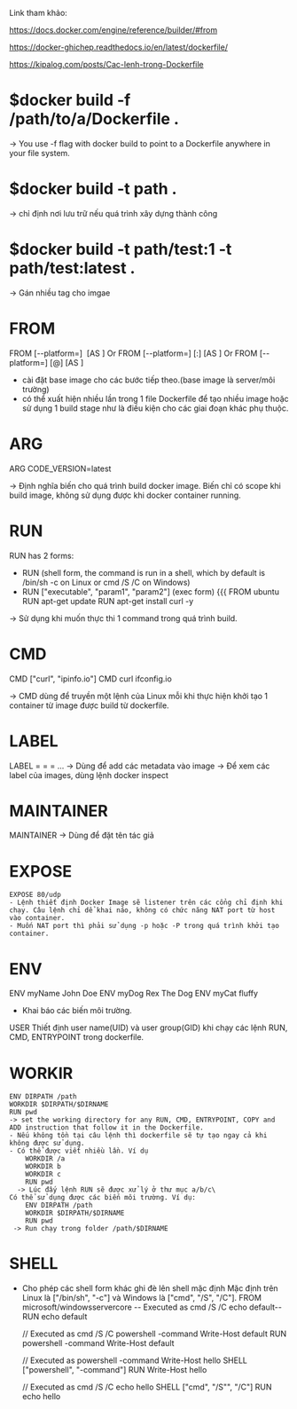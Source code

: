 Link tham khảo:

https://docs.docker.com/engine/reference/builder/#from

https://docker-ghichep.readthedocs.io/en/latest/dockerfile/

https://kipalog.com/posts/Cac-lenh-trong-Dockerfile

# $docker build -f /path/to/a/Dockerfile .
-> You use -f flag with docker build to point to a Dockerfile anywhere in your file system.

# $docker build -t path .
-> chỉ định nơi lưu trữ nếu quá trình xây dựng thành công

# $docker build -t path/test:1 -t path/test:latest .
-> Gán nhiều tag cho imgae

# FROM
FROM [--platform=<platform>] <image> [AS <name>]
Or
FROM [--platform=<platform>] <image>[:<tag>] [AS <name>]
Or
FROM [--platform=<platform>] <image>[@<digest>] [AS <name>]

  - cài đặt base image cho các bước tiếp theo.(base image là server/môi trường) 
  - có thể xuất hiện nhiều lần trong 1 file Dockerfile để tạo nhiều image hoặc sử dụng 1 build stage như là điều kiện cho các giai đoạn khác phụ thuộc.

# ARG
  ARG  CODE_VERSION=latest
  
  -> Định nghĩa biến cho quá trình build docker image. Biến chỉ có scope khi build image, không sử dụng được khi docker container running.

# RUN
RUN has 2 forms:
  - RUN <command> (shell form, the command is run in a shell, which by default is /bin/sh -c on Linux or cmd /S /C on Windows)
  - RUN ["executable", "param1", "param2"] (exec form)
  {{{
    FROM ubuntu
    RUN apt-get update
    RUN apt-get install curl -y
 
  -> Sử dụng khi muốn thực thi 1 command trong quá trình build.
  
# CMD
  CMD ["curl", "ipinfo.io"]
  CMD curl ifconfig.io
  
  -> CMD dùng để truyền một lệnh của Linux mỗi khi thực hiện khởi tạo 1 container từ image được build từ dockerfile.
  
# LABEL
  LABEL <key>=<value> <key>=<value> <key>=<value> ...
  -> Dùng để add các metadata vào image
  -> Để xem các label của images, dùng lệnh docker inspect 
 
# MAINTAINER
  MAINTAINER <name>
  -> Dùng để đặt tên tác giả
  
# EXPOSE
    EXPOSE 80/udp
    - Lệnh thiết định Docker Image sẽ listener trên các cổng chỉ định khi chạy. Câu lệnh chỉ dể khai náo, không có chức năng NAT port từ host vào container.
    - Muốn NAT port thì phải sử dụng -p hoặc -P trong quá trình khởi tạo container.
    
# ENV
  ENV myName John Doe
  ENV myDog Rex The Dog
  ENV myCat fluffy
  
  - Khai báo các biến môi trường.
  
USER
  Thiết định user name(UID) và user group(GID) khi chạy các lệnh RUN, CMD, ENTRYPOINT trong dockerfile.
  
# WORKIR
    ENV DIRPATH /path
    WORKDIR $DIRPATH/$DIRNAME
    RUN pwd
    -> set the working directory for any RUN, CMD, ENTRYPOINT, COPY and ADD instruction that follow it in the Dockerfile.
    - Nếu không tồn tại câu lệnh thì dockerfile sẽ tự tạo ngay cả khi không được sử dụng.
    - Có thể được viết nhiều lần. Ví dụ
        WORKDIR /a
        WORKDIR b
        WORKDIR c
        RUN pwd
      -> Lúc đấy lệnh RUN sẽ được xử lý ở thư mục a/b/c\
    Có thể sử dụng được các biến môi trường. Ví dụ:
        ENV DIRPATH /path
        WORKDIR $DIRPATH/$DIRNAME
        RUN pwd
     -> Run chạy trong folder /path/$DIRNAME

# SHELL
  - Cho phép các shell form khác ghi đè lên shell mặc định
  Mặc định trên Linux là ["/bin/sh", "-c"] và Windows là ["cmd", "/S", "/C"].
      FROM microsoft/windowsservercore
       -- Executed as cmd /S /C echo default--
      RUN echo default

      // Executed as cmd /S /C powershell -command Write-Host default
      RUN powershell -command Write-Host default

      // Executed as powershell -command Write-Host hello
      SHELL ["powershell", "-command"]
      RUN Write-Host hello

      // Executed as cmd /S /C echo hello
      SHELL ["cmd", "/S"", "/C"]
      RUN echo hello
     
    
  
